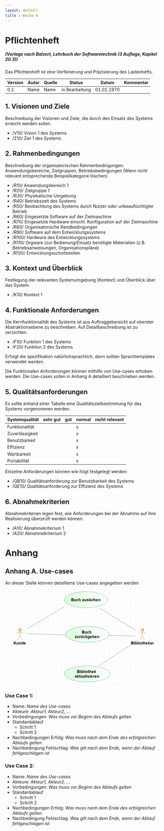 ```yaml
---
layout: default
title : Woche 6
---
```

# Pflichtenheft 
#####  (Vorlage nach Balzert, Lehrbuch der Softwaretechnik (3 Auflage, Kapitel 20.3))

Das Pflichtenheft ist eine Verfeinerung und Pr&auml;zisierung des Lastenhefts.


| Version | Autor | Quelle | Status | Datum | Kommentar |
| ------- | ----- | ------ | ------ | ----- | --------- |
|  0.1    |  Name   | Name | in Bearbeitung | 01.01.1970 | |


## 1. Visionen und Ziele 
Beschreibung der Visionen und Ziele, die durch den Einsatz des Systems erreicht werden sollen. 

* /V10/ Vision 1 des Systems
* /Z10/ Ziel 1 des Systems


## 2. Rahmenbedingungen

Beschreibung der organisatorischen Rahmenbedingungen: Anwendungsbereiche, Zielgruppen, Betriebsbedingungen
(Wenn nicht relevant entsprechende Beispielkategorie l&ouml;schen)

* /R10/ Anwendungsbereich 1
* /R20/ Zielgruppe 1
* /R30/ Physikalische Umgebung 
* /R40/ Betriebszeit des Systems
* /R50/ Beobachtung des Systems durch Nutzer oder unbeaufsichtigter Betrieb
* /R60/ Eingesetzte Software auf der Zielmaschine
* /R70/ Eingesetzte Hardware einschl. Konfiguration auf der Zielmaschine
* /R80/ Organisatorische Randbedingungen
* /R90/ Software auf dem Entwicklungssystems
* /R100/ Hardware des Entwicklungssystems
* /R110/ Orgware (zur Bedienung/Einsatz benötigte Materialien (z.B. Betriebsanweisungen, Organisationspläne)
* /R120/ Entwicklungsschnittstellen

## 3. Kontext und &Uuml;berblick

Festlegung der relevanten Systemumgebung (Kontext) und &Uuml;berblick &uuml;ber das System:

* /K10/ Kontext 1


## 4. Funktionale Anforderungen
Die Kernfunktionailt&auml;t des Systems ist aus Auftraggebersicht auf oberster Abstraktionsebene zu beschreiben. 
Auf Detailbeschreibung ist zu verzichten. 

* /F10/ Funktion 1 des Systems
* /F20/ Funktion 2 des Systems

Erfolgt die spezifikation natürlichsprachlich, dann sollten Sprachtemplates verwendet werden. 

Die Funktionalen Anforderungen können mithilfe von Use-cases erhoben werden. Die Use-cases sollen in Anhang A detailliert beschrieben werden. 


## 5. Qualit&auml;tsanforderungen 
Es sollte anhand einer Tabelle eine Qualit&auml;tszielbestimmung f&uuml;r das Systems vorgenommen werden. 

| Systemqualit&auml;t  | sehr gut | gut | normal | nicht relevant |
| -------------------  | -------- | --- | ------ | -------------- | 
| Funktionalit&auml;t  |          |     |   x    |                 |
| Zuverl&auml;ssigkeit |          |     |   x    |                 |
| Benutzbarkeit        |          |     |   x    |                |
| Effizienz            |          |     |   x    |                 |
| Wartbarkeit          |          |     |   x    |                 |
| Portabilit&auml;t    |          |     |   x    |                 |


Einzelne Anforderungen k&ouml;nnen wie folgt festgelegt werden:

* /QB10/ Qualit&auml;tsanforderung zur Benutzbarkeit des Systems
* /QE10/ Qualit&auml;tsanforderung zur Effizienz des Systems


## 6. Abnahmekriterien  
Abnahmekriterien legen fest, wie Anforderungen bei der Abnahme auf ihre Realisierung &uuml;berpr&uuml;ft werden k&ouml;nnen. 

* /A10/ Abnahmekriterium 1
* /A20/ Abnahmekriterium 2


# Anhang

## Anhang A. Use-cases

An dieser Stelle können detaillierte Use-cases angegeben werden
![Diagram](../../slides/images/use-case.png)

### Use Case 1:
* Name: *Name des Use-cases*
* Akteure: *Akteur1, Akteur2, ...*
* Vorbedingungen: *Was muss vor Beginn des Ablaufs gelten*
* Standardablauf 
    * Schritt 1
    * Schritt 2
* Nachbedingungen Erfolg: *Was muss nach dem Ende des erfolgreichen Ablaufs gelten*
* Nachbedingung Fehlschlag: *Was gilt nach dem Ende, wenn der Ablauf fehlgeschlagen ist*


### Use Case 2:
* Name: *Name des Use-cases*
* Akteure: *Akteur1, Akteur2, ...*
* Vorbedingungen: *Was muss vor Beginn des Ablaufs gelten*
* Standardablauf 
    * Schritt 1
    * Schritt 2
* Nachbedingungen Erfolg: *Was muss nach dem Ende des erfolgreichen Ablaufs gelten*
* Nachbedingung Fehlschlag: *Was gilt nach dem Ende, wenn der Ablauf fehlgeschlagen ist*



